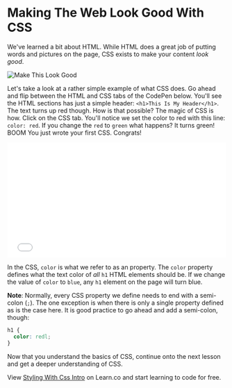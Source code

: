 # Making The Web Look Good With CSS

We've learned a bit about HTML. While HTML does a great job of putting words and pictures on the page, CSS exists to make your content _look good_. 

![Make This Look Good](https://web-dev-readme-photos.s3.amazonaws.com/js/make-this-look-good.gif)

Let's take a look at a rather simple example of what CSS does. Go ahead and flip between the HTML and CSS tabs of the CodePen below. You'll see the HTML sections has just a simple header: `<h1>This Is My Header</h1>`. The text turns up red though. How is that possible? The magic of CSS is how. Click on the CSS tab. You'll notice we set the color to red with this line: `color: red`. If you change the `red` to `green` what happens? It turns green! BOOM You just wrote your first CSS. Congrats!

<iframe height='265' scrolling='no' title='EWozNm' src='//codepen.io/joemburgess/embed/EWozNm/?height=265&theme-id=0&default-tab=html,result&embed-version=2&editable=true' frameborder='no' allowtransparency='true' allowfullscreen='true' style='width: 100%;'>See the Pen <a href='http://codepen.io/joemburgess/pen/EWozNm/'>EWozNm</a> by Joe Burgess (<a href='http://codepen.io/joemburgess'>@joemburgess</a>) on <a href='http://codepen.io'>CodePen</a>.
</iframe>

In the CSS, `color` is what we refer to as an property. The `color` property defines what the text color of *all* `h1` HTML elements should be. If we change the value of `color` to `blue`, any `h1` element on the page will turn blue.

**Note**: Normally, every CSS property we define needs to end with a semi-colon (`;`). The one exception is when there is only a single property defined as is the case here. It is good practice to go ahead and add a semi-colon, though: 

```css
h1 {
  color: redl;
}
```

Now that you understand the basics of CSS, continue onto the next lesson and get a deeper understanding of CSS.

<p class='util--hide'>View <a href='https://learn.co/lessons/styling-with-css-intro'>Styling With Css Intro</a> on Learn.co and start learning to code for free.</p>
